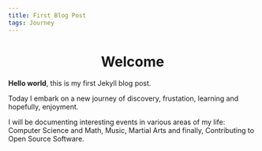 ```yaml
---
title: First Blog Post
tags: Journey
---
```


<h1 align="center">
Welcome
</h1>

**Hello world**, this is my first Jekyll blog post.

Today I embark on a new journey of discovery, frustation, learning and hopefully, enjoyment.

I will be documenting interesting events in various areas of my life: Computer Science and Math, Music, Martial Arts and finally, Contributing to Open Source Software.


